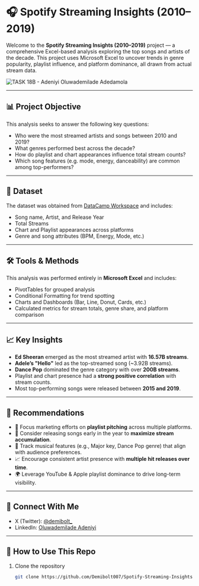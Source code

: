 # 🎧 Spotify Streaming Insights (2010–2019)

Welcome to the **Spotify Streaming Insights (2010–2019)** project — a comprehensive Excel-based analysis exploring the top songs and artists of the decade. This project uses Microsoft Excel to uncover trends in genre popularity, playlist influence, and platform dominance, all drawn from actual stream data.


![TASK 18B - Adeniyi Oluwademilade Adedamola](https://github.com/user-attachments/assets/0ebe98c3-a322-49b6-a1d3-d54a35dbde7d)


---

## 📊 Project Objective

This analysis seeks to answer the following key questions:

- Who were the most streamed artists and songs between 2010 and 2019?
- What genres performed best across the decade?
- How do playlist and chart appearances influence total stream counts?
- Which song features (e.g. mode, energy, danceability) are common among top-performers?

---

## 📁 Dataset

The dataset was obtained from [DataCamp Workspace](https://www.datacamp.com/datalab/w/882a1fae-ae02-469c-a7c0-4f4f08e1cff5/edit) and includes:

- Song name, Artist, and Release Year  
- Total Streams  
- Chart and Playlist appearances across platforms  
- Genre and song attributes (BPM, Energy, Mode, etc.)

---

## 🛠️ Tools & Methods

This analysis was performed entirely in **Microsoft Excel** and includes:

- PivotTables for grouped analysis  
- Conditional Formatting for trend spotting  
- Charts and Dashboards (Bar, Line, Donut, Cards, etc.)
- Calculated metrics for stream totals, genre share, and platform comparison

---

## 📈 Key Insights

- **Ed Sheeran** emerged as the most streamed artist with **16.57B streams**.
- **Adele’s "Hello"** led as the top-streamed song (~3.92B streams).
- **Dance Pop** dominated the genre category with over **200B streams**.
- Playlist and chart presence had a **strong positive correlation** with stream counts.
- Most top-performing songs were released between **2015 and 2019**.

---

## 🧠 Recommendations

- 🎯 Focus marketing efforts on **playlist pitching** across multiple platforms.  
- 🚀 Consider releasing songs early in the year to **maximize stream accumulation**.  
- 🎼 Track musical features (e.g., Major key, Dance Pop genre) that align with audience preferences.  
- 📈 Encourage consistent artist presence with **multiple hit releases over time**.  
- 🌍 Leverage YouTube & Apple playlist dominance to drive long-term visibility.

---

## 🔗 Connect With Me

- X (Twitter): [@demibolt_](https://twitter.com/demibolt_)  
- LinkedIn: [Oluwademilade Adeniyi](https://www.linkedin.com/in/oluwademiladeadeniyi/)


---

## 📌 How to Use This Repo

1. Clone the repository  
   ```bash
   git clone https://github.com/Demibolt007/Spotify-Streaming-Insights-2010-2019.git
